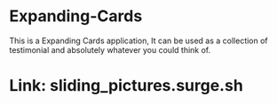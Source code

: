 # Expanding-Cards
This is a Expanding Cards application, It can be used as a collection of testimonial and absolutely whatever you could think of.

# Link: sliding_pictures.surge.sh
